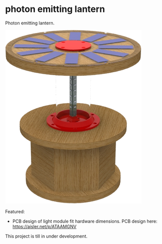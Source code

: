 # photon emitting lantern

Photon emitting lantern.

![phemla](phemla.png)

Featured:

- PCB design of light module fit hardware dimensions. PCB design here: <https://aisler.net/p/ATAAMGNV>

This project is till in under development.
